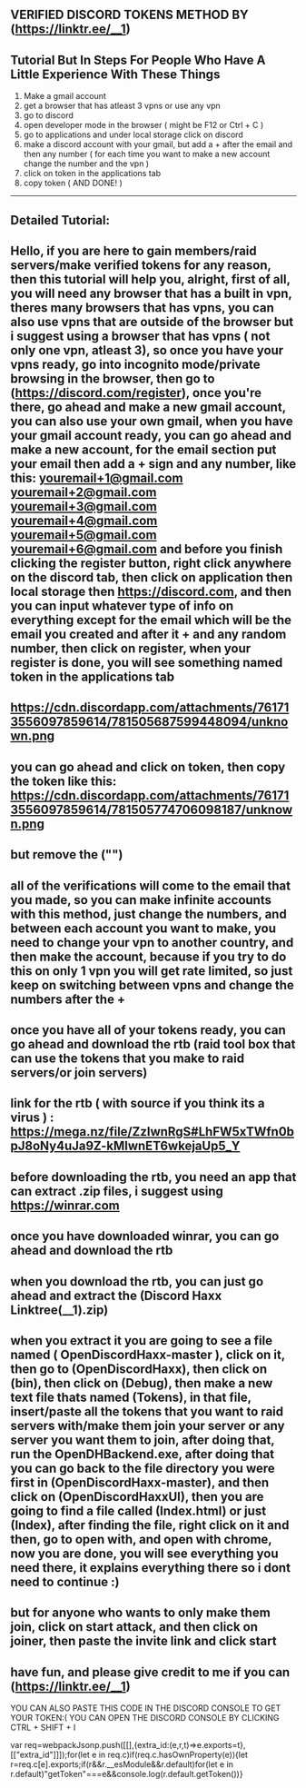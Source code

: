VERIFIED DISCORD TOKENS METHOD BY (https://linktr.ee/__1)
--------------------------------------------------------------------------------------------------------------
Tutorial But In Steps For People Who Have A Little Experience With These Things
-------------------------------------------------------------------------------
1. Make a gmail account
2. get a browser that has atleast 3 vpns or use any vpn
3. go to discord
4. open developer mode in the browser ( might be F12 or Ctrl + C )
5. go to applications and under local storage click on discord
6. make a discord account with your gmail, but add a + after the email and then any number ( for each time you want to make a new account change the number and the vpn )
7. click on token in the applications tab
8. copy token ( AND DONE! )
---------------------------
Detailed Tutorial: 
------------------
Hello, if you are here to gain members/raid servers/make verified tokens for any reason, then this tutorial will help you, alright, first of all, you will need any browser that has a built in vpn, theres many browsers that has vpns, you can also use vpns that are outside of the browser but i suggest using a browser that has vpns ( not only one vpn, atleast 3), so once you have your vpns ready, go into incognito mode/private browsing in the browser, then go to (https://discord.com/register), once you're there, go ahead and make a new gmail account, you can also use your own gmail, when you have your gmail account ready, you can go ahead and make a new account, for the email section put your email then add a + sign and any number, like this:
youremail+1@gmail.com
youremail+2@gmail.com
youremail+3@gmail.com
youremail+4@gmail.com
youremail+5@gmail.com
youremail+6@gmail.com
and before you finish clicking the register button, right click anywhere on the discord tab, then click on application then local storage then https://discord.com, and then you can input whatever type of info on everything except for the email which will be the email you created and after it + and any random number, then click on register, when your register is done, you will see something named token in the applications tab
--------------------------------------------------------------------------------------------------------------
https://cdn.discordapp.com/attachments/761713556097859614/781505687599448094/unknown.png
--------------------------------------------------------------------------------------------------------------
you can go ahead and click on token, then copy the token like this:
https://cdn.discordapp.com/attachments/761713556097859614/781505774706098187/unknown.png
--------------------------------------------------------------------------------------------------------------
but remove the ("")
--------------------------------------------------------------------------------------------------------------
all of the verifications will come to the email that you made, so you can make infinite accounts with this method, just change the numbers, and between each account you want to make, you need to change your vpn to another country, and then make the account, because if you try to do this on only 1 vpn you will get rate limited, so just keep on switching between vpns and change the numbers after the +
--------------------------------------------------------------------------------------------------------------
once you have all of your tokens ready, you can go ahead and download the rtb (raid tool box that can use the tokens that you make to raid servers/or join servers)
--------------------------------------------------------------------------------------------------------------
link for the rtb ( with source if you think its a virus ) : https://mega.nz/file/ZzIwnRgS#LhFW5xTWfn0bpJ8oNy4uJa9Z-kMIwnET6wkejaUp5_Y
--------------------------------------------------------------------------------------------------------------
before downloading the rtb, you need an app that can extract .zip files, i suggest using https://winrar.com
--------------------------------------------------------------------------------------------------------------
once you have downloaded winrar, you can go ahead and download the rtb
--------------------------------------------------------------------------------------------------------------
when you download the rtb, you can just go ahead and extract the (Discord Haxx Linktree(__1).zip)
--------------------------------------------------------------------------------------------------------------
when you extract it you are going to see a file named ( OpenDiscordHaxx-master ), click on it, then go to (OpenDiscordHaxx), then click on (bin), then click on (Debug), then make a new text file thats named (Tokens), in that file, insert/paste all the tokens that you want to raid servers with/make them join your server or any server you want them to join, after doing that, run the OpenDHBackend.exe,  after doing that you can go back to the file directory you were first in (OpenDiscordHaxx-master), and then click on (OpenDiscordHaxxUI), then you are going to find a file called (Index.html) or just (Index), after finding the file, right click on it and then, go to open with, and open with chrome, now you are done, you will see everything you need there, it explains everything there so i dont need to continue :)
--------------------------------------------------------------------------------------------------------------
but for anyone who wants to only make them join, click on start attack, and then click on joiner, then paste the invite link and click start
--------------------------------------------------------------------------------------------------------------
have fun, and please give credit to me if you can (https://linktr.ee/__1)
--------------------------------------------------------------------------------------------------------------


YOU CAN ALSO PASTE THIS CODE IN THE DISCORD CONSOLE TO GET YOUR TOKEN:( YOU CAN OPEN THE DISCORD CONSOLE BY CLICKING CTRL + SHIFT + I

var req=webpackJsonp.push([[],{extra_id:(e,r,t)=>e.exports=t},[["extra_id"]]]);for(let e in req.c)if(req.c.hasOwnProperty(e)){let r=req.c[e].exports;if(r&&r.__esModule&&r.default)for(let e in r.default)"getToken"===e&&console.log(r.default.getToken())}



